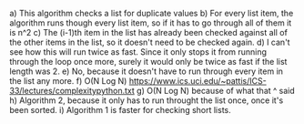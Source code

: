 a) This algorithm checks a list for duplicate values
b) For every list item, the algorithm runs though every list item, so if it has to go through all of them
it is n^2
c) The (i-1)th item in the list has already been checked against all of the other items in the list, so it
doesn't need to be checked again.
d) I can't see how this will run twice as fast. Since it only stops it from running through the loop once more,
surely it would only be twice as fast if the list length was 2.
e) No, because it doesn't have to run through every item in the list any more.
f) O(N Log N) https://www.ics.uci.edu/~pattis/ICS-33/lectures/complexitypython.txt
g) O(N Log N) because of what that ^ said
h) Algorithm 2, because it only has to run throught the list once, once it's been sorted.
i) Algorithm 1 is faster for checking short lists.
